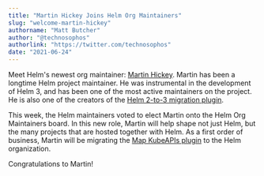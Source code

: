```yaml
---
title: "Martin Hickey Joins Helm Org Maintainers"
slug: "welcome-martin-hickey"
authorname: "Matt Butcher"
author: "@technosophos"
authorlink: "https://twitter.com/technosophos"
date: "2021-06-24"
---
```

Meet Helm's newest org maintainer: [Martin Hickey](https://hickeyma.github.io/). Martin has been a longtime Helm project maintainer. He was instrumental in the development of Helm 3, and has been one of the most active maintainers on the project. He is also one of the creators of the [Helm 2-to-3 migration plugin](https://github.com/helm/helm-2to3).

This week, the Helm maintainers voted to elect Martin onto the Helm Org Maintainers board. In this new role, Martin will help shape not just Helm, but the many projects that are hosted together with Helm. As a first order of business, Martin will be migrating the [Map KubeAPIs plugin](https://github.com/hickeyma/helm-mapkubeapis) to the Helm organization.

Congratulations to Martin!